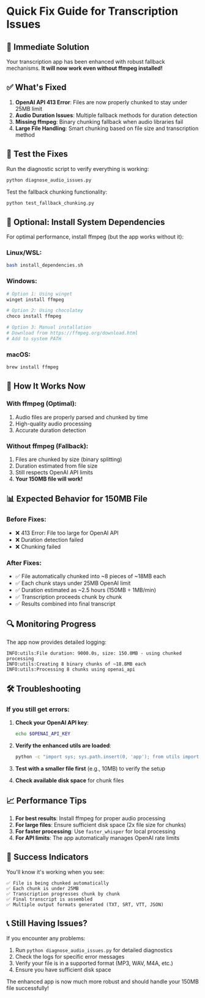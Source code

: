 # Quick Fix Guide for Transcription Issues

## 🚀 Immediate Solution

Your transcription app has been enhanced with robust fallback mechanisms. **It will now work even without ffmpeg installed!**

## ✅ What's Fixed

1. **OpenAI API 413 Error**: Files are now properly chunked to stay under 25MB limit
2. **Audio Duration Issues**: Multiple fallback methods for duration detection
3. **Missing ffmpeg**: Binary chunking fallback when audio libraries fail
4. **Large File Handling**: Smart chunking based on file size and transcription method

## 🧪 Test the Fixes

Run the diagnostic script to verify everything is working:

```bash
python diagnose_audio_issues.py
```

Test the fallback chunking functionality:

```bash
python test_fallback_chunking.py
```

## 🔧 Optional: Install System Dependencies

For optimal performance, install ffmpeg (but the app works without it):

### Linux/WSL:
```bash
bash install_dependencies.sh
```

### Windows:
```bash
# Option 1: Using winget
winget install ffmpeg

# Option 2: Using chocolatey
choco install ffmpeg

# Option 3: Manual installation
# Download from https://ffmpeg.org/download.html
# Add to system PATH
```

### macOS:
```bash
brew install ffmpeg
```

## 🎯 How It Works Now

### With ffmpeg (Optimal):
1. Audio files are properly parsed and chunked by time
2. High-quality audio processing
3. Accurate duration detection

### Without ffmpeg (Fallback):
1. Files are chunked by size (binary splitting)
2. Duration estimated from file size
3. Still respects OpenAI API limits
4. **Your 150MB file will work!**

## 📊 Expected Behavior for 150MB File

### Before Fixes:
- ❌ 413 Error: File too large for OpenAI API
- ❌ Duration detection failed
- ❌ Chunking failed

### After Fixes:
- ✅ File automatically chunked into ~8 pieces of ~18MB each
- ✅ Each chunk stays under 25MB OpenAI limit
- ✅ Duration estimated as ~2.5 hours (150MB ÷ 1MB/min)
- ✅ Transcription proceeds chunk by chunk
- ✅ Results combined into final transcript

## 🔍 Monitoring Progress

The app now provides detailed logging:

```
INFO:utils:File duration: 9000.0s, size: 150.0MB - using chunked processing
INFO:utils:Creating 8 binary chunks of ~18.8MB each
INFO:utils:Processing 8 chunks using openai_api
```

## 🛠️ Troubleshooting

### If you still get errors:

1. **Check your OpenAI API key**:
   ```bash
   echo $OPENAI_API_KEY
   ```

2. **Verify the enhanced utils are loaded**:
   ```bash
   python -c "import sys; sys.path.insert(0, 'app'); from utils import PYDUB_FUNCTIONAL; print(f'Pydub functional: {PYDUB_FUNCTIONAL}')"
   ```

3. **Test with a smaller file first** (e.g., 10MB) to verify the setup

4. **Check available disk space** for chunk files

## 📈 Performance Tips

1. **For best results**: Install ffmpeg for proper audio processing
2. **For large files**: Ensure sufficient disk space (2x file size for chunks)
3. **For faster processing**: Use `faster_whisper` for local processing
4. **For API limits**: The app automatically manages OpenAI rate limits

## 🎉 Success Indicators

You'll know it's working when you see:

```
✅ File is being chunked automatically
✅ Each chunk is under 25MB
✅ Transcription progresses chunk by chunk
✅ Final transcript is assembled
✅ Multiple output formats generated (TXT, SRT, VTT, JSON)
```

## 📞 Still Having Issues?

If you encounter any problems:

1. Run `python diagnose_audio_issues.py` for detailed diagnostics
2. Check the logs for specific error messages
3. Verify your file is in a supported format (MP3, WAV, M4A, etc.)
4. Ensure you have sufficient disk space

The enhanced app is now much more robust and should handle your 150MB file successfully!
